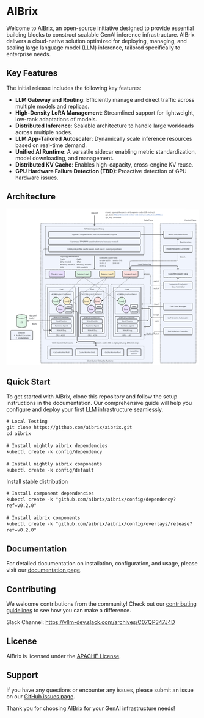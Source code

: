 # AIBrix

Welcome to AIBrix, an open-source initiative designed to provide essential building blocks to construct scalable GenAI inference infrastructure. AIBrix delivers a cloud-native solution optimized for deploying, managing, and scaling large language model (LLM) inference, tailored specifically to enterprise needs.

## Key Features

The initial release includes the following key features:

- **LLM Gateway and Routing**: Efficiently manage and direct traffic across multiple models and replicas.
- **High-Density LoRA Management**: Streamlined support for lightweight, low-rank adaptations of models.
- **Distributed Inference**: Scalable architecture to handle large workloads across multiple nodes.
- **LLM App-Tailored Autoscaler**: Dynamically scale inference resources based on real-time demand.
- **Unified AI Runtime**: A versatile sidecar enabling metric standardization, model downloading, and management.
- **Distributed KV Cache**: Enables high-capacity, cross-engine KV reuse.
- **GPU Hardware Failure Detection (TBD)**: Proactive detection of GPU hardware issues.

## Architecture

![aibrix-architecture-v1](docs/source/assets/images/aibrix-architecture-v1.jpeg)


## Quick Start

To get started with AIBrix, clone this repository and follow the setup instructions in the documentation. Our comprehensive guide will help you configure and deploy your first LLM infrastructure seamlessly.

```shell
# Local Testing
git clone https://github.com/aibrix/aibrix.git
cd aibrix

# Install nightly aibrix dependencies
kubectl create -k config/dependency

# Install nightly aibrix components
kubectl create -k config/default
```

Install stable distribution
```shell
# Install component dependencies
kubectl create -k "github.com/aibrix/aibrix/config/dependency?ref=v0.2.0"

# Install aibrix components
kubectl create -k "github.com/aibrix/aibrix/config/overlays/release?ref=v0.2.0"
```

## Documentation

For detailed documentation on installation, configuration, and usage, please visit our [documentation page](https://aibrix-aibrix.readthedocs-hosted.com/en/latest/).

## Contributing

We welcome contributions from the community! Check out our [contributing guidelines](https://github.com/aibrix/aibrix/CONTRIBUTING.md) to see how you can make a difference.

Slack Channel: https://vllm-dev.slack.com/archives/C07QP347J4D

## License

AIBrix is licensed under the [APACHE License](https://github.com/aibrix/aibrix/LICENSE.md).

## Support

If you have any questions or encounter any issues, please submit an issue on our [GitHub issues page](https://github.com/aibrix/aibrix/issues).

Thank you for choosing AIBrix for your GenAI infrastructure needs!
